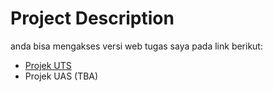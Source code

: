# Project Description

anda bisa mengakses versi web tugas saya pada link berikut:

- [Projek UTS](https://alifadwitiyap.github.io/VisualDataProject/UTS/)
- Projek UAS (TBA)
